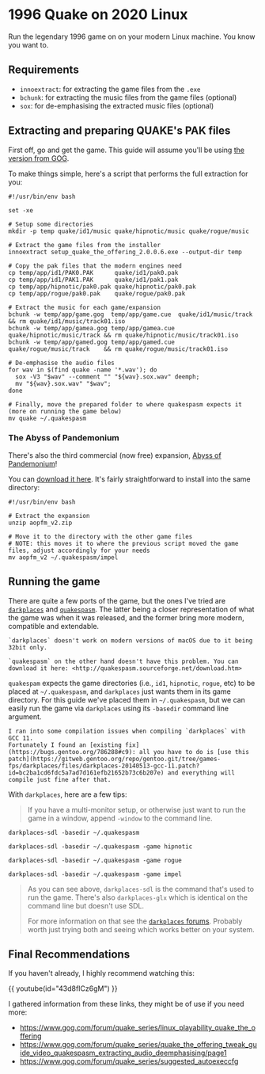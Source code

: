 # 1996 Quake on 2020 Linux

Run the legendary 1996 game on on your modern Linux machine. You know you want to.

<!-- more -->

## Requirements

* `innoextract`: for extracting the game files from the `.exe`
* `bchunk`: for extracting the music files from the game files (optional)
* `sox`: for de-emphasising the extracted music files (optional)

## Extracting and preparing QUAKE's PAK files

First off, go and get the game. This guide will assume you'll be using [the version from GOG](https://www.gog.com/game/quake_the_offering).

To make things simple, here's a script that performs the full extraction for you:

```bash,title="extract_quake.sh"
#!/usr/bin/env bash

set -xe

# Setup some directories
mkdir -p temp quake/id1/music quake/hipnotic/music quake/rogue/music

# Extract the game files from the installer
innoextract setup_quake_the_offering_2.0.0.6.exe --output-dir temp

# Copy the pak files that the modern engines need
cp temp/app/id1/PAK0.PAK      quake/id1/pak0.pak
cp temp/app/id1/PAK1.PAK      quake/id1/pak1.pak
cp temp/app/hipnotic/pak0.pak quake/hipnotic/pak0.pak
cp temp/app/rogue/pak0.pak    quake/rogue/pak0.pak

# Extract the music for each game/expansion
bchunk -w temp/app/game.gog  temp/app/game.cue  quake/id1/music/track      && rm quake/id1/music/track01.iso
bchunk -w temp/app/gamea.gog temp/app/gamea.cue quake/hipnotic/music/track && rm quake/hipnotic/music/track01.iso
bchunk -w temp/app/gamed.gog temp/app/gamed.cue quake/rogue/music/track    && rm quake/rogue/music/track01.iso

# De-emphasise the audio files
for wav in $(find quake -name '*.wav'); do
  sox -V3 "$wav" --comment "" "${wav}.sox.wav" deemph;
  mv "${wav}.sox.wav" "$wav";
done

# Finally, move the prepared folder to where quakespasm expects it (more on running the game below)
mv quake ~/.quakespasm
```

### The Abyss of Pandemonium

There's also the third commercial (now free) expansion, [Abyss of Pandemonium](https://www.quaddicted.com/reviews/aopfm_v2.html)!

You can [download it here](https://www.quaddicted.com/filebase/aopfm_v2.zip).
It's fairly straightforward to install into the same directory:

```bash,title="extract_aopfm_v2.sh"
#!/usr/bin/env bash

# Extract the expansion
unzip aopfm_v2.zip

# Move it to the directory with the other game files
# NOTE: this moves it to where the previous script moved the game files, adjust accordingly for your needs
mv aopfm_v2 ~/.quakespasm/impel
```

## Running the game

There are quite a few ports of the game, but the ones I've tried are [`darkplaces`](http://quakespasm.sourceforge.net/) and [`quakespasm`](https://icculus.org/twilight/darkplaces/).
The latter being a closer representation of what the game was when it was released, and the former bring more modern, compatible and extendable.

~~~admonish tip title="macOS"
`darkplaces` doesn't work on modern versions of macOS due to it being 32bit only.

`quakespasm` on the other hand doesn't have this problem. You can download it here: <http://quakespasm.sourceforge.net/download.htm>
~~~

`quakespam` expects the game directories (i.e., `id1`, `hipnotic`, `rogue`, etc) to be placed at `~/.quakespasm`, and `darkplaces` just wants them in its game directory.
For this guide we've placed them in `~/.quakespasm`, but we can easily run the game via `darkplaces` using its `-basedir` command line argument.

~~~admonish bug collapsible=true title="Issues compiling?"
I ran into some compilation issues when compiling `darkplaces` with GCC 11.
Fortunately I found an [existing fix](https://bugs.gentoo.org/786288#c9): all you have to do is [use this patch](https://gitweb.gentoo.org/repo/gentoo.git/tree/games-fps/darkplaces/files/darkplaces-20140513-gcc-11.patch?id=bc2ba1cd6fdc5a7ad7d161efb21652b73c6b207e) and everything will compile just fine after that.
~~~

With `darkplaces`, here are a few tips:

> If you have a multi-monitor setup, or otherwise just want to run the game in a window, append `-window` to the command line.

```bash,title="QUAKE"
darkplaces-sdl -basedir ~/.quakespasm
```

```bash,title="1st Expansion"
darkplaces-sdl -basedir ~/.quakespasm -game hipnotic
```

```bash,title="2nd Expansion"
darkplaces-sdl -basedir ~/.quakespasm -game rogue
```

```bash,title="3rd Expansion"
darkplaces-sdl -basedir ~/.quakespasm -game impel
```

> As you can see above, `darkplaces-sdl` is the command that's used to run the game.
> There's also `darkplaces-glx` which is identical on the command line but doesn't use SDL.
>
> For more information on that see the [`darkplaces` forums](https://forums.xonotic.org/showthread.php?tid=2640).
> Probably worth just trying both and seeing which works better on your system.

## Final Recommendations

If you haven't already, I highly recommend watching this:

{{ youtube(id="43d8fICz6gM") }}

I gathered information from these links, they might be of use if you need more:

* <https://www.gog.com/forum/quake_series/linux_playability_quake_the_offering>
* <https://www.gog.com/forum/quake_series/quake_the_offering_tweak_guide_video_quakespasm_extracting_audio_deemphasising/page1>
* <https://www.gog.com/forum/quake_series/suggested_autoexeccfg>
